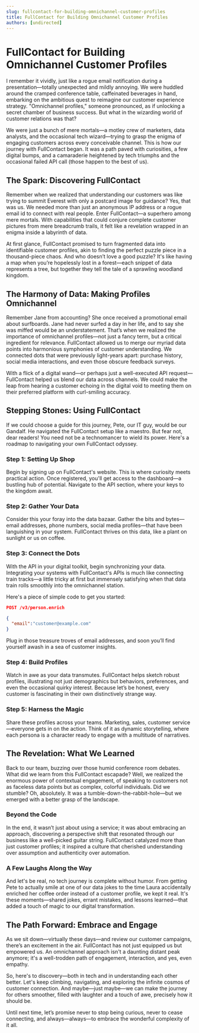 ```yaml
---
slug: fullcontact-for-building-omnichannel-customer-profiles
title: FullContact for Building Omnichannel Customer Profiles
authors: [undirected]
---
```



# FullContact for Building Omnichannel Customer Profiles

I remember it vividly, just like a rogue email notification during a presentation—totally unexpected and mildly annoying. We were huddled around the cramped conference table, caffeinated beverages in hand, embarking on the ambitious quest to reimagine our customer experience strategy. "Omnichannel profiles," someone pronounced, as if unlocking a secret chamber of business success. But what in the wizarding world of customer relations was that? 

We were just a bunch of mere mortals—a motley crew of marketers, data analysts, and the occasional tech wizard—trying to grasp the enigma of engaging customers across every conceivable channel. This is how our journey with FullContact began. It was a path paved with curiosities, a few digital bumps, and a camaraderie heightened by tech triumphs and the occasional failed API call (those happen to the best of us).

## The Spark: Discovering FullContact

Remember when we realized that understanding our customers was like trying to summit Everest with only a postcard image for guidance? Yes, that was us. We needed more than just an anonymous IP address or a rogue email id to connect with real people. Enter FullContact—a superhero among mere mortals. With capabilities that could conjure complete customer pictures from mere breadcrumb trails, it felt like a revelation wrapped in an enigma inside a labyrinth of data.

At first glance, FullContact promised to turn fragmented data into identifiable customer profiles, akin to finding the perfect puzzle piece in a thousand-piece chaos. And who doesn’t love a good puzzle? It's like having a map when you’re hopelessly lost in a forest—each snippet of data represents a tree, but together they tell the tale of a sprawling woodland kingdom.

## The Harmony of Data: Making Profiles Omnichannel

Remember Jane from accounting? She once received a promotional email about surfboards. Jane had never surfed a day in her life, and to say she was miffed would be an understatement. That’s when we realized the importance of omnichannel profiles—not just a fancy term, but a critical ingredient for relevance. FullContact allowed us to merge our myriad data points into harmonious symphonies of customer understanding. We connected dots that were previously light-years apart: purchase history, social media interactions, and even those obscure feedback surveys.

With a flick of a digital wand—or perhaps just a well-executed API request—FullContact helped us blend our data across channels. We could make the leap from hearing a customer echoing in the digital void to meeting them on their preferred platform with curl-smiling accuracy.

## Stepping Stones: Using FullContact

If we could choose a guide for this journey, Pete, our IT guy, would be our Gandalf. He navigated the FullContact setup like a maestro. But fear not, dear readers! You need not be a technomancer to wield its power. Here's a roadmap to navigating your own FullContact odyssey.

### Step 1: Setting Up Shop

Begin by signing up on FullContact's website. This is where curiosity meets practical action. Once registered, you'll get access to the dashboard—a bustling hub of potential. Navigate to the API section, where your keys to the kingdom await.

### Step 2: Gather Your Data

Consider this your foray into the data bazaar. Gather the bits and bytes—email addresses, phone numbers, social media profiles—that have been languishing in your system. FullContact thrives on this data, like a plant on sunlight or us on coffee.

### Step 3: Connect the Dots

With the API in your digital toolkit, begin synchronizing your data. Integrating your systems with FullContact's APIs is much like connecting train tracks—a little tricky at first but immensely satisfying when that data train rolls smoothly into the omnichannel station.

Here's a piece of simple code to get you started:

```json
POST /v3/person.enrich

{
  "email":"customer@example.com"
}
```

Plug in those treasure troves of email addresses, and soon you’ll find yourself awash in a sea of customer insights.

### Step 4: Build Profiles

Watch in awe as your data transmutes. FullContact helps sketch robust profiles, illustrating not just demographics but behaviors, preferences, and even the occasional quirky interest. Because let’s be honest, every customer is fascinating in their own distinctively strange way.

### Step 5: Harness the Magic

Share these profiles across your teams. Marketing, sales, customer service—everyone gets in on the action. Think of it as dynamic storytelling, where each persona is a character ready to engage with a multitude of narratives.

## The Revelation: What We Learned

Back to our team, buzzing over those humid conference room debates. What did we learn from this FullContact escapade? Well, we realized the enormous power of contextual engagement, of speaking to customers not as faceless data points but as complex, colorful individuals. Did we stumble? Oh, absolutely. It was a tumble-down-the-rabbit-hole—but we emerged with a better grasp of the landscape.

### Beyond the Code

In the end, it wasn’t just about using a service; it was about embracing an approach, discovering a perspective shift that resonated through our business like a well-picked guitar string. FullContact catalyzed more than just customer profiles; it inspired a culture that cherished understanding over assumption and authenticity over automation.

### A Few Laughs Along the Way

And let's be real, no tech journey is complete without humor. From getting Pete to actually smile at one of our data jokes to the time Laura accidentally enriched her coffee order instead of a customer profile, we kept it real. It's these moments—shared jokes, errant mistakes, and lessons learned—that added a touch of magic to our digital transformation.

## The Path Forward: Embrace and Engage

As we sit down—virtually these days—and review our customer campaigns, there’s an excitement in the air. FullContact has not just equipped us but empowered us. An omnichannel approach isn't a daunting distant peak anymore; it's a well-trodden path of engagement, interaction, and yes, even empathy.

So, here's to discovery—both in tech and in understanding each other better. Let's keep climbing, navigating, and exploring the infinite cosmos of customer connection. And maybe—just maybe—we can make the journey for others smoother, filled with laughter and a touch of awe, precisely how it should be. 

Until next time, let’s promise never to stop being curious, never to cease connecting, and always—always—to embrace the wonderful complexity of it all.